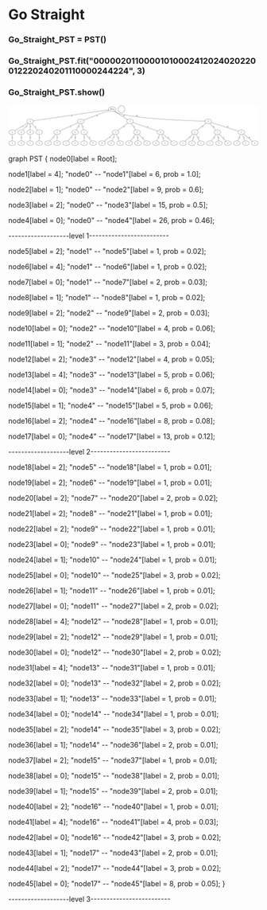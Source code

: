 #  Go Straight
### Go_Straight_PST = PST()
### Go_Straight_PST.fit("00000201100001010002412024020220012220240201110000244224", 3)
### Go_Straight_PST.show()

![](https://github.com/Yen-Wei-Liang/Driving-Behavior-Evaluation-System/blob/main/Discuss/20230423/20230425/Go_Straight_PST.png?raw=true)

graph PST {
node0[label = Root];

node1[label = 4];
"node0" -- "node1"[label = 6, prob = 1.0];

node2[label = 1];
"node0" -- "node2"[label = 9, prob = 0.6];

node3[label = 2];
"node0" -- "node3"[label = 15, prob = 0.5];

node4[label = 0];
"node0" -- "node4"[label = 26, prob = 0.46];


-------------------level 1-------------------------

node5[label = 2];
"node1" -- "node5"[label = 1, prob = 0.02];

node6[label = 4];
"node1" -- "node6"[label = 1, prob = 0.02];

node7[label = 0];
"node1" -- "node7"[label = 2, prob = 0.03];

node8[label = 1];
"node1" -- "node8"[label = 1, prob = 0.02];

node9[label = 2];
"node2" -- "node9"[label = 2, prob = 0.03];

node10[label = 0];
"node2" -- "node10"[label = 4, prob = 0.06];

node11[label = 1];
"node2" -- "node11"[label = 3, prob = 0.04];

node12[label = 2];
"node3" -- "node12"[label = 4, prob = 0.05];

node13[label = 4];
"node3" -- "node13"[label = 5, prob = 0.06];

node14[label = 0];
"node3" -- "node14"[label = 6, prob = 0.07];

node15[label = 1];
"node4" -- "node15"[label = 5, prob = 0.06];

node16[label = 2];
"node4" -- "node16"[label = 8, prob = 0.08];

node17[label = 0];
"node4" -- "node17"[label = 13, prob = 0.12];


-------------------level 2-------------------------


node18[label = 2];
"node5" -- "node18"[label = 1, prob = 0.01];

node19[label = 2];
"node6" -- "node19"[label = 1, prob = 0.01];

node20[label = 2];
"node7" -- "node20"[label = 2, prob = 0.02];

node21[label = 2];
"node8" -- "node21"[label = 1, prob = 0.01];

node22[label = 2];
"node9" -- "node22"[label = 1, prob = 0.01];

node23[label = 0];
"node9" -- "node23"[label = 1, prob = 0.01];

node24[label = 1];
"node10" -- "node24"[label = 1, prob = 0.01];

node25[label = 0];
"node10" -- "node25"[label = 3, prob = 0.02];

node26[label = 1];
"node11" -- "node26"[label = 1, prob = 0.01];

node27[label = 0];
"node11" -- "node27"[label = 2, prob = 0.02];

node28[label = 4];
"node12" -- "node28"[label = 1, prob = 0.01];

node29[label = 2];
"node12" -- "node29"[label = 1, prob = 0.01];

node30[label = 0];
"node12" -- "node30"[label = 2, prob = 0.02];

node31[label = 4];
"node13" -- "node31"[label = 1, prob = 0.01];

node32[label = 0];
"node13" -- "node32"[label = 2, prob = 0.02];

node33[label = 1];
"node13" -- "node33"[label = 1, prob = 0.01];

node34[label = 0];
"node14" -- "node34"[label = 1, prob = 0.01];

node35[label = 2];
"node14" -- "node35"[label = 3, prob = 0.02];

node36[label = 1];
"node14" -- "node36"[label = 2, prob = 0.01];

node37[label = 2];
"node15" -- "node37"[label = 1, prob = 0.01];

node38[label = 0];
"node15" -- "node38"[label = 2, prob = 0.01];

node39[label = 1];
"node15" -- "node39"[label = 2, prob = 0.01];

node40[label = 2];
"node16" -- "node40"[label = 1, prob = 0.01];

node41[label = 4];
"node16" -- "node41"[label = 4, prob = 0.03];

node42[label = 0];
"node16" -- "node42"[label = 3, prob = 0.02];

node43[label = 1];
"node17" -- "node43"[label = 2, prob = 0.01];

node44[label = 2];
"node17" -- "node44"[label = 3, prob = 0.02];

node45[label = 0];
"node17" -- "node45"[label = 8, prob = 0.05];
}


-------------------level 3-------------------------
